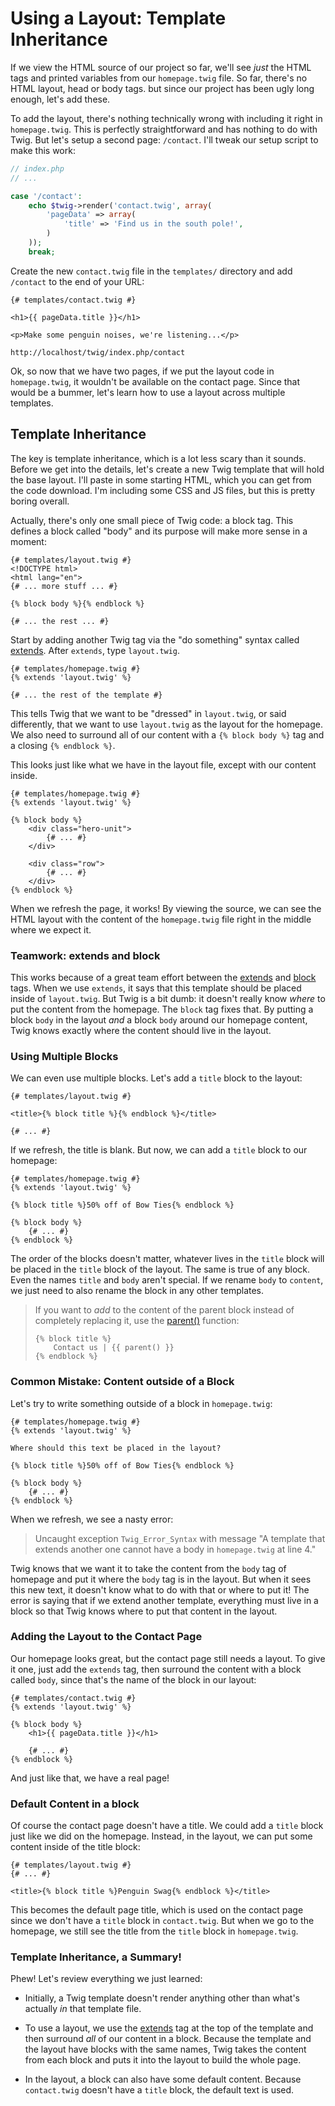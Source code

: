 # Using a Layout: Template Inheritance

If we view the HTML source of our project so far, we'll see *just* the HTML
tags and printed variables from our `homepage.twig` file. So far, there's
no HTML layout, head or body tags. but since our project has been ugly long
enough, let's add these.

To add the layout, there's nothing technically wrong with including it right
in `homepage.twig`. This is perfectly straightforward and has nothing to
do with Twig. But let's setup a second page: `/contact`. I'll tweak our
setup script to make this work:

```php
// index.php
// ...

case '/contact':
    echo $twig->render('contact.twig', array(
        'pageData' => array(
            'title' => 'Find us in the south pole!',
        )
    ));
    break;
```

Create the new `contact.twig` file in the `templates/` directory and
add `/contact` to the end of your URL:

```html+jinja
{# templates/contact.twig #}

<h1>{{ pageData.title }}</h1>

<p>Make some penguin noises, we're listening...</p>
```

```
http://localhost/twig/index.php/contact
```

Ok, so now that we have two pages, if we put the layout code in `homepage.twig`,
it wouldn't be available on the contact page. Since that would be a bummer,
let's learn how to use a layout across multiple templates.

## Template Inheritance

The key is template inheritance, which is a lot less scary than it sounds.
Before we get into the details, let's create a new Twig template that will
hold the base layout. I'll paste in some starting HTML, which you can get
from the code download. I'm including some CSS and JS files, but this is
pretty boring overall.

Actually, there's only one small piece of Twig code: a block tag. This defines
a block called "body" and its purpose will make more sense in a moment:

```html+jinja
{# templates/layout.twig #}
<!DOCTYPE html>
<html lang="en">
{# ... more stuff ... #}

{% block body %}{% endblock %}

{# ... the rest ... #}
```

Start by adding another Twig tag via the "do something" syntax called [extends][extends].
After `extends`, type `layout.twig`.

```html+jinja
{# templates/homepage.twig #}
{% extends 'layout.twig' %}

{# ... the rest of the template #}
```

This tells Twig that we want to be "dressed" in `layout.twig`, or said
differently, that we want to use `layout.twig` as the layout for the homepage.
We also need to surround all of our content with a `{% block body %}` tag
and a closing `{% endblock %}`.

This looks just like what we have in the layout file, except with our content
inside.

```html+jinja
{# templates/homepage.twig #}
{% extends 'layout.twig' %}

{% block body %}
    <div class="hero-unit">
        {# ... #}
    </div>

    <div class="row">
        {# ... #}
    </div>
{% endblock %}
```

When we refresh the page, it works! By viewing the source, we can see the
HTML layout with the content of the `homepage.twig` file right in the middle
where we expect it.

### Teamwork: extends and block

This works because of a great team effort between the [extends][extends]
and [block][block] tags. When we use `extends`, it says that this template
should be placed inside of `layout.twig`. But Twig is a bit dumb: it doesn't
really know *where* to put the content from the homepage. The `block` tag
fixes that. By putting a block `body` in the layout *and* a block `body`
around our homepage content, Twig knows exactly where the content should
live in the layout.

### Using Multiple Blocks

We can even use multiple blocks. Let's add a `title` block to the layout:

```html+jinja
{# templates/layout.twig #}

<title>{% block title %}{% endblock %}</title>

{# ... #}
```

If we refresh, the title is blank. But now, we can add a `title` block
to our homepage:

```html+jinja
{# templates/homepage.twig #}
{% extends 'layout.twig' %}

{% block title %}50% off of Bow Ties{% endblock %}

{% block body %}
    {# ... #}
{% endblock %}
```

The order of the blocks doesn't matter, whatever lives in the `title` block
will be placed in the `title` block of the layout. The same is true of any
block. Even the names `title` and `body` aren't special. If we rename
`body` to `content`, we just need to also rename the block in any other
templates.

> If you want to *add* to the content of the parent block instead of completely
> replacing it, use the [parent()][parent] function:
>
> ```html+jinja
> {% block title %}
>     Contact us | {{ parent() }}
> {% endblock %}
> ```

### Common Mistake: Content outside of a Block

Let's try to write something outside of a block in `homepage.twig`:

```html+jinja
{# templates/homepage.twig #}
{% extends 'layout.twig' %}

Where should this text be placed in the layout?

{% block title %}50% off of Bow Ties{% endblock %}

{% block body %}
    {# ... #}
{% endblock %}
```

When we refresh, we see a nasty error:

> Uncaught exception `Twig_Error_Syntax` with message "A template that extends
> another one cannot have a body in `homepage.twig` at line 4."

Twig knows that we want it to take the content from the `body` tag of homepage
and put it where the `body` tag is in the layout. But when it sees this
new text, it doesn't know what to do with that or where to put it! The error
is saying that if we extend another template, everything must live in a block
so that Twig knows where to put that content in the layout.

### Adding the Layout to the Contact Page

Our homepage looks great, but the contact page still needs a layout. To give
it one, just add the `extends` tag, then surround the content with a block
called `body`, since that's the name of the block in our layout:

```html+jinja
{# templates/contact.twig #}
{% extends 'layout.twig' %}

{% block body %}
    <h1>{{ pageData.title }}</h1>

    {# ... #}
{% endblock %}
```

And just like that, we have a real page!

### Default Content in a block

Of course the contact page doesn't have a title. We could add a `title`
block just like we did on the homepage. Instead, in the layout, we can put
some content inside of the title block:

```html+jinja
{# templates/layout.twig #}
{# ... #}

<title>{% block title %}Penguin Swag{% endblock %}</title>
```

This becomes the default page title, which is used on the contact page since
we don't have a `title` block in `contact.twig`. But when we go to the
homepage, we still see the title from the `title` block in `homepage.twig`.

### Template Inheritance, a Summary!

Phew! Let's review everything we just learned:

* Initially, a Twig template doesn't render anything other than what's actually
  *in* that template file.

* To use a layout, we use the [extends][extends] tag at the top of the template and
  then surround *all* of our content in a block. Because the template and the
  layout have blocks with the same names, Twig takes the content from each block
  and puts it into the layout to build the whole page.

* In the layout, a block can also have some default content. Because `contact.twig`
  doesn't have a `title` block, the default text is used.

[extends]: http://twig.sensiolabs.org/doc/tags/extends.html
[block]: http://twig.sensiolabs.org/doc/tags/block.html
[parent]: http://twig.sensiolabs.org/doc/functions/parent.html
